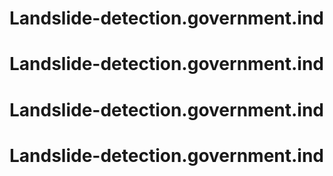 # Landslide-detection.government.ind
# Landslide-detection.government.ind
# Landslide-detection.government.ind
# Landslide-detection.government.ind
